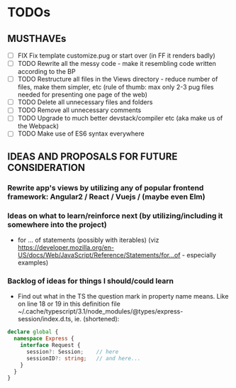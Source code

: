 # TODOs

## MUSTHAVEs

- [ ] FIX Fix template customize.pug or start over (in FF it renders badly)
- [ ] TODO Rewrite all the messy code - make it resembling code written according to the BP
- [ ] TODO Restructure all files in the Views directory - reduce number of files, make them simpler, etc (rule of thumb: max only 2-3 pug files needed for presenting one page of the web)
- [ ] TODO Delete all unnecessary files and folders
- [ ] TODO Remove all unnecessary comments
- [ ] TODO Upgrade to much better devstack/compiler etc (aka make us of the Webpack)
- [ ] TODO Make use of ES6 syntax everywhere

## IDEAS AND PROPOSALS FOR FUTURE CONSIDERATION

### Rewrite app's views by utilizing any of popular frontend framework: Angular2 / React / Vuejs / (maybe even Elm)

### Ideas on what to learn/reinforce next (by utilizing/including it somewhere into the project)

- for ... of statements (possibly with iterables) (viz https://developer.mozilla.org/en-US/docs/Web/JavaScript/Reference/Statements/for...of - especially examples)

### Backlog of ideas for things I should/could learn

- Find out what in the TS the question mark in property name means. Like on line 18 or 19 in this definition file ~/.cache/typescript/3.1/node_modules/@types/express-session/index.d.ts, ie. (shortened):

```typescript
declare global {
  namespace Express {
    interface Request {
      session?: Session;    // here
      sessionID?: string;   // and here...
    }
  }
}
```
